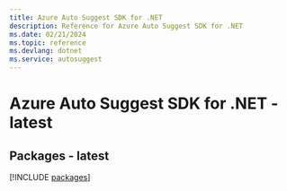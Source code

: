 ```yaml
---
title: Azure Auto Suggest SDK for .NET
description: Reference for Azure Auto Suggest SDK for .NET
ms.date: 02/21/2024
ms.topic: reference
ms.devlang: dotnet
ms.service: autosuggest
---
```

# Azure Auto Suggest SDK for .NET - latest
## Packages - latest
[!INCLUDE [packages](auto-suggest-index.md)]
